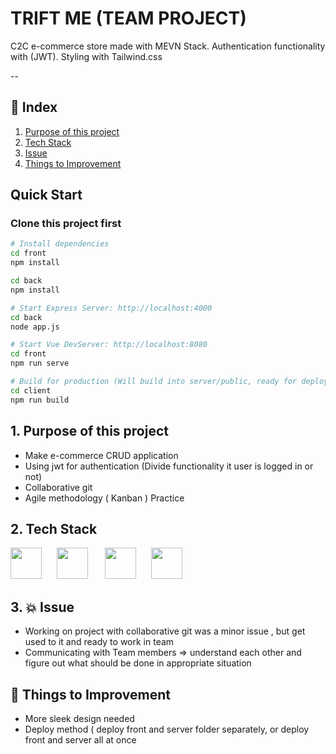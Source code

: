 # TRIFT ME (TEAM PROJECT)
C2C e-commerce store made with MEVN Stack. Authentication functionality with (JWT). 
Styling with Tailwind.css

--

## 🔗 Index

1. [Purpose of this project](#1-Purpose-of-this-project)
2. [Tech Stack](#2-Tech-Stack)
3. [Issue](#3--Issue)
4. [Things to Improvement](#6--Things-to-Improvement)

## Quick Start
### Clone this project first 
```bash
# Install dependencies
cd front
npm install

cd back
npm install

# Start Express Server: http://localhost:4000
cd back
node app.js

# Start Vue DevServer: http://localhost:8080
cd front
npm run serve

# Build for production (Will build into server/public, ready for deployment)
cd client
npm run build
```

## 1. Purpose of this project
- Make e-commerce CRUD application 
- Using jwt for authentication (Divide functionality it user is logged in or not)
- Collaborative git 
- Agile methodology ( Kanban ) Practice

## 2. Tech Stack 

<img src="https://encrypted-tbn0.gstatic.com/images?q=tbn:ANd9GcSOOiKh1Xk5RDZFKPkVXYfi8U-t2cuotiAOR7G_7w_HWXfV02TMnd9wnVM" height="50" /> &nbsp;&nbsp;&nbsp;&nbsp;&nbsp;<img src="https://i.cloudup.com/zfY6lL7eFa-3000x3000.png" height="50" /> &nbsp;&nbsp;&nbsp;&nbsp;&nbsp;
<img src="/docs/Vue.js_Logo.svg.png" height="50" />  &nbsp;&nbsp;&nbsp;&nbsp;&nbsp;<img src="https://upload.wikimedia.org/wikipedia/commons/7/7e/Node.js_logo_2015.svg" height="50" /> 

## 3. 💥 Issue
  - Working on project with collaborative git was a minor issue , but get used to it and ready to work in team
  - Communicating with Team members => understand each other and figure out what should be done in appropriate situation
 
## 🚀 Things to Improvement
  - More sleek design needed
  - Deploy method ( deploy front and server folder separately, or deploy front and server all at once
  


